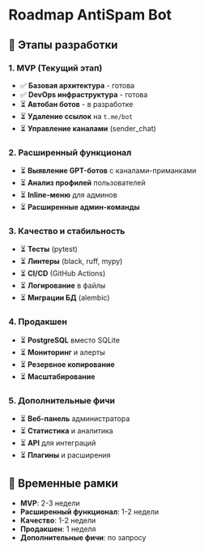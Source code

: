 # Roadmap AntiSpam Bot

## 🎯 Этапы разработки

### 1. MVP (Текущий этап)
- ✅ **Базовая архитектура** - готова
- ✅ **DevOps инфраструктура** - готова
- ⏳ **Автобан ботов** - в разработке
- ⏳ **Удаление ссылок** на `t.me/bot`
- ⏳ **Управление каналами** (sender_chat)

### 2. Расширенный функционал
- ⏳ **Выявление GPT-ботов** с каналами-приманками
- ⏳ **Анализ профилей** пользователей
- ⏳ **Inline-меню** для админов
- ⏳ **Расширенные админ-команды**

### 3. Качество и стабильность
- ⏳ **Тесты** (pytest)
- ⏳ **Линтеры** (black, ruff, mypy)
- ⏳ **CI/CD** (GitHub Actions)
- ⏳ **Логирование** в файлы
- ⏳ **Миграции БД** (alembic)

### 4. Продакшен
- ⏳ **PostgreSQL** вместо SQLite
- ⏳ **Мониторинг** и алерты
- ⏳ **Резервное копирование**
- ⏳ **Масштабирование**

### 5. Дополнительные фичи
- ⏳ **Веб-панель** администратора
- ⏳ **Статистика** и аналитика
- ⏳ **API** для интеграций
- ⏳ **Плагины** и расширения

## 📅 Временные рамки

- **MVP**: 2-3 недели
- **Расширенный функционал**: 1-2 недели
- **Качество**: 1-2 недели
- **Продакшен**: 1 неделя
- **Дополнительные фичи**: по запросу
